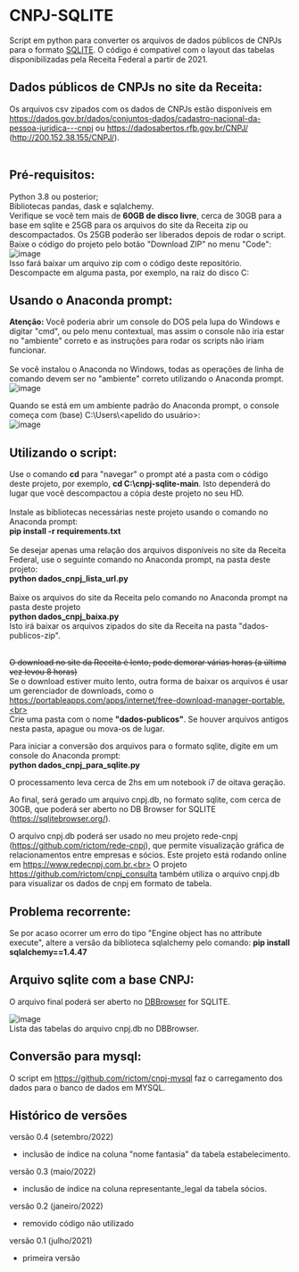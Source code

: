 # CNPJ-SQLITE
Script em python para converter os arquivos de dados públicos de CNPJs para o formato [SQLITE](https://pt.wikipedia.org/wiki/SQLite). O código é compatível com o layout das tabelas disponibilizadas pela Receita Federal a partir de 2021.

## Dados públicos de CNPJs no site da Receita:
Os arquivos csv zipados com os dados de CNPJs estão disponíveis em https://dados.gov.br/dados/conjuntos-dados/cadastro-nacional-da-pessoa-juridica---cnpj ou https://dadosabertos.rfb.gov.br/CNPJ/ (http://200.152.38.155/CNPJ/).<br><br>

## Pré-requisitos:
Python 3.8 ou posterior;<br>
Bibliotecas pandas, dask e sqlalchemy.<br>
Verifique se você tem mais de <b>60GB de disco livre</b>, cerca de 30GB para a base em sqlite e 25GB para os arquivos do site da Receita zip ou descompactados. Os 25GB poderão ser liberados depois de rodar o script.<br>
Baixe o código do projeto pelo botão "Download ZIP" no menu "Code": <br>
![image](https://github.com/rictom/cnpj-sqlite/assets/71139693/e35ca678-7c52-45cc-ad61-32bfb4490fb9)
<br>
Isso fará baixar um arquivo zip com o código deste repositório. Descompacte em alguma pasta, por exemplo, na raiz do disco C:<br>

## Usando o Anaconda prompt:
<b>Atenção:</b> Você poderia abrir um console do DOS pela lupa do Windows e digitar "cmd", ou pelo menu contextual, mas assim o console não iria estar no "ambiente" correto e as instruções para rodar os scripts não iriam funcionar.<br><br>
Se você instalou o Anaconda no Windows, todas as operações de linha de comando devem ser no "ambiente" correto utilizando o Anaconda prompt.<br>
![image](https://github.com/rictom/cnpj-sqlite/assets/71139693/c13faf05-36ff-436c-bd09-8cdb46f835ad)

Quando se está em um ambiente padrão do Anaconda prompt, o console começa com (base) C:\Users\\<apelido do usuário>\:<br>
![image](https://github.com/rictom/cnpj-sqlite/assets/71139693/3a5b0bb6-42f1-4fa2-9916-02484ffefde5)

## Utilizando o script:
Use o comando <b>cd</b> para "navegar" o prompt até a pasta com o código deste projeto, por exemplo, <b>cd C:\cnpj-sqlite-main</b>. Isto dependerá do lugar que você descompactou a cópia deste projeto no seu HD.<br><br>
Instale as bibliotecas necessárias neste projeto usando o comando no Anaconda prompt:<br>
<b>pip install -r requirements.txt</b><br><br>
Se desejar apenas uma relação dos arquivos disponíveis no site da Receita Federal, use o seguinte comando no Anaconda prompt, na pasta deste projeto:<br>
<b>python dados_cnpj_lista_url.py</b><br><br>
Baixe os arquivos do site da Receita pelo comando no Anaconda prompt na pasta deste projeto<br>
<b>python dados_cnpj_baixa.py</b><br>
Isto irá baixar os arquivos zipados do site da Receita na pasta "dados-publicos-zip".<br><br>

<s>O download no site da Receita é lento, pode demorar várias horas (a última vez levou 8 horas)<br></s>Se o download estiver muito lento, outra forma de baixar os arquivos é usar um gerenciador de downloads, como o https://portableapps.com/apps/internet/free-download-manager-portable.<br><br>
Crie uma pasta com o nome <b>"dados-publicos"</b>. Se houver arquivos antigos nesta pasta, apague ou mova-os de lugar.<br>

Para iniciar a conversão dos arquivos para o formato sqlite, digite em um console do Anaconda prompt:<br>
<b>python dados_cnpj_para_sqlite.py</b><br>

O processamento leva cerca de 2hs em um notebook i7 de oitava geração.

Ao final, será gerado um arquivo cnpj.db, no formato sqlite, com cerca de 30GB, que poderá ser aberto no DB Browser for SQLITE (https://sqlitebrowser.org/).<br>

O arquivo cnpj.db poderá ser usado no meu projeto rede-cnpj (https://github.com/rictom/rede-cnpj), que permite visualização gráfica de relacionamentos entre empresas e sócios. Este projeto está rodando online em https://www.redecnpj.com.br.<br>
O projeto https://github.com/rictom/cnpj_consulta também utiliza o arquivo cnpj.db para visualizar os dados de cnpj em formato de tabela.<br>

## Problema recorrente:
Se por acaso ocorrer um erro do tipo "Engine object has no attribute execute", altere a versão da biblioteca sqlalchemy pelo comando:
<b>pip install sqlalchemy==1.4.47</b><br>

## Arquivo sqlite com a base CNPJ:<a id="arquivo_sqlite"></a>
O arquivo final poderá ser aberto no  [DBBrowser](https://sqlitebrowser.org/) for SQLITE.<br>

![image](https://user-images.githubusercontent.com/71139693/154585662-8c38c206-cb80-492e-8413-47699c79b4fd.png)<br>
Lista das tabelas do arquivo cnpj.db no DBBrowser.

## Conversão para mysql:
O script em https://github.com/rictom/cnpj-mysql faz o carregamento dos dados para o banco de dados em MYSQL.<br>

## Histórico de versões
versão 0.4 (setembro/2022)
- inclusão de índice na coluna "nome fantasia" da tabela estabelecimento.

versão 0.3 (maio/2022)
- inclusão de índice na coluna representante_legal da tabela sócios.

versão 0.2 (janeiro/2022)
- removido código não utilizado

versão 0.1 (julho/2021)
- primeira versão

